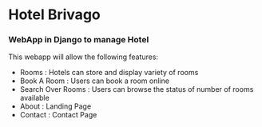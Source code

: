 # Hotel Brivago
### WebApp in Django to manage Hotel

This webapp will allow the following features:
   - Rooms : Hotels can store and display variety of rooms
   - Book A Room : Users can book a room online
   - Search Over Rooms : Users can browse the status of number of rooms available
   - About : Landing Page
   - Contact : Contact Page





